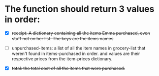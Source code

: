 # The function should return 3 values in order:

   - [x] ~~receipt: A dictionary containing all the items Emma purchased, even stuff not on her list. The keys are the items names~~

   - [ ] unpurchased-items: a list of all the item names in grocery-list that weren't found in items-purchased in order.
   and values are their respective prices from the item-prices dictionary.

   - [x] ~~total: the total cost of all the items that were purchased.~~

